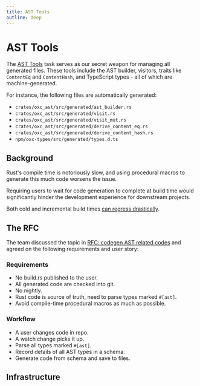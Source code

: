 ```yaml
---
title: AST Tools
outline: deep
---
```


# AST Tools

The [AST Tools](https://github.com/oxc-project/oxc/tree/main/tasks/ast_tools) task serves as our secret weapon for managing all generated files.
These tools include the AST builder, visitors, traits like `ContentEq` and `ContentHash`, and TypeScript types - all of which are machine-generated.

For instance, the following files are automatically generated:

- `crates/oxc_ast/src/generated/ast_builder.rs`
- `crates/oxc_ast/src/generated/visit.rs`
- `crates/oxc_ast/src/generated/visit_mut.rs`
- `crates/oxc_ast/src/generated/derive_content_eq.rs`
- `crates/oxc_ast/src/generated/derive_content_hash.rs`
- `npm/oxc-types/src/generated/types.d.ts`

## Background

Rust's compile time is notoriously slow, and using procedural macros to generate this much code worsens the issue.

Requiring users to wait for code generation to complete at build time would significantly hinder the development experience for downstream projects.

Both cold and incremental build times [can regress drastically](https://github.com/swc-project/swc/issues/7071).

## The RFC

The team discussed the topic in [RFC: codegen AST related codes](https://github.com/oxc-project/oxc/issues/4134) and agreed on the following requirements and user story:

### Requirements

- No build.rs published to the user.
- All generated code are checked into git.
- No nightly.
- Rust code is source of truth, need to parse types marked `#[ast]`.
- Avoid compile-time procedural macros as much as possible.

### Workflow

- A user changes code in repo.
- A watch change picks it up.
- Parse all types marked `#[ast]`.
- Record details of all AST types in a schema.
- Generate code from schema and save to files.

## Infrastructure
